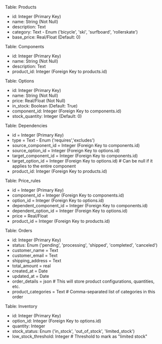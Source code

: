 Table: Products
- id: Integer (Primary Key)
- name: String (Not Null)
- description: Text
- category: Text - Enum ('bicycle', 'ski', 'surfboard', 'rollerskate')
- base_price: Real/Float (Default: 0)

Table: Components
- id: Integer (Primary Key)
- name: String (Not Null)
- description: Text
- product_id: Integer (Foreign Key to products.id)

Table: Options
- id: Integer (Primary Key)
- name: String (Not Null)
- price: Real/Float (Not Null)
- in_stock: Boolean (Default: True)
- component_id: Integer (Foreign Key to components.id)
- stock_quantity: Integer (Default: 0)

Table: Dependencies
- id = Integer (Primary Key)
- type = Text - Enum ('requires','excludes')
- source_component_id = Integer (Foreign Key to components.id)
- source_option_id = Integer (Foreign Key to options.id)
- target_component_id = Integer (Foreign Key to components.id)
- target_option_id = Integer (Foreign Key to options.id)  # Can be null if it applies to the entire component
- product_id: Integer (Foreign Key to products.id)

Table: Price_rules
- id = Integer (Primary Key)
- component_id = Integer (Foreign Key to components.id)
- option_id = Integer (Foreign Key to options.id)
- dependent_component_id = Integer (Foreign Key to components.id)
- dependent_option_id = Integer (Foreign Key to options.id)
- price = Real/Float
- product_id = Integer (Foreign Key to products.id)

Table: Orders
- id: Integer (Primary Key)
- status: Enum ('pending', 'processing', 'shipped', 'completed', 'canceled')
- customer_name = Text
- customer_email = Text
- shipping_address = Text
- total_amount = real
- created_at = Date
- updated_at = Date
- order_details = json  # This will store product configurations, quantities, etc.
- product_categories = Text  # Comma-separated list of categories in this order 

Table: Inventory
- id: Integer (Primary Key)
- option_id: Integer (Foreign Key to options.id)
- quantity: Integer
- stock_status: Enum ('in_stock', 'out_of_stock', 'limited_stock')
- low_stock_threshold: Integer # Threshold to mark as "limited stock"
